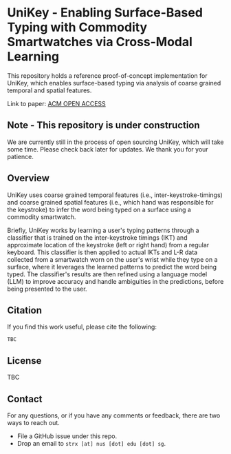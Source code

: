 # UniKey - Enabling Surface-Based Typing with Commodity Smartwatches via Cross-Modal Learning

This repository holds a reference proof-of-concept implementation for UniKey, which enables surface-based typing via analysis of coarse grained temporal and spatial features. 

Link to paper: [ACM OPEN ACCESS](TBC)

## Note - This repository is under construction
We are currently still in the process of open sourcing UniKey, which will take some time. Please check back later for updates. We thank you for your patience.


## Overview
UniKey uses coarse grained temporal features (i.e., inter-keystroke-timings) and coarse grained spatial features (i.e., which hand was responsible for the keystroke) to infer the word being typed on a surface using a commodity smartwatch.

Briefly, UniKey works by learning a user's typing patterns through a classifier that is trained on the inter-keystroke timings (IKT) and approximate location of the keystroke (left or right hand) from a regular keyboard. This classifier is then applied to actual IKTs and L-R data collected from a smartwatch worn on the user's wrist while they type on a surface, where it leverages the learned patterns to predict the word being typed. The classifier's results are then refined using a language model (LLM) to improve accuracy and handle ambiguities in the predictions, before being presented to the user.

## Citation

If you find this work useful, please cite the following:
```
TBC
```

## License

TBC


## Contact

For any questions, or if you have any comments or feedback, there are two ways to reach out.

- File a GitHub issue under this repo.
- Drop an email to `strx [at] nus [dot] edu [dot] sg`.
